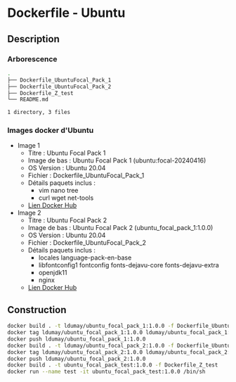 # Dockerfile - Ubuntu

## Description

### Arborescence

```bash
.
├── Dockerfile_UbuntuFocal_Pack_1
├── Dockerfile_UbuntuFocal_Pack_2
├── Dockerfile_Z_test
└── README.md

1 directory, 3 files
```

### Images docker d'Ubuntu

- Image 1
	- Titre : Ubuntu Focal Pack 1
	- Image de bas : Ubuntu Focal Pack 1 (ubuntu:focal-20240416)
	- OS Version : Ubuntu 20.04
	- Fichier : Dockerfile_UbuntuFocal_Pack_1
	- Détails paquets inclus :
		- vim nano tree
		- curl wget net-tools
	- [Lien Docker Hub](https://hub.docker.com/repository/docker/ldumay/ubuntu_focal_pack_1)
- Image 2
	- Titre : Ubuntu Focal Pack 2
	- Image de bas : Ubuntu Focal Pack 2 (ubuntu_focal_pack_1:1.0.0)
	- OS Version : Ubuntu 20.04
	- Fichier : Dockerfile_UbuntuFocal_Pack_2
	- Détails paquets inclus :
		- locales language-pack-en-base 
		- libfontconfig1 fontconfig fonts-dejavu-core fonts-dejavu-extra
		- openjdk11
		- nginx
	- [Lien Docker Hub](https://hub.docker.com/repository/docker/ldumay/ubuntu_focal_pack_2)
		

## Construction

```bash
docker build . -t ldumay/ubuntu_focal_pack_1:1.0.0 -f Dockerfile_UbuntuFocal_Pack_1
docker tag ldumay/ubuntu_focal_pack_1:1.0.0 ldumay/ubuntu_focal_pack_1:1.0.0
docker push ldumay/ubuntu_focal_pack_1:1.0.0
docker build . -t ldumay/ubuntu_focal_pack_2:1.0.0 -f Dockerfile_UbuntuFocal_Pack_2
docker tag ldumay/ubuntu_focal_pack_2:1.0.0 ldumay/ubuntu_focal_pack_2:1.0.0
docker push ldumay/ubuntu_focal_pack_2:1.0.0
docker build . -t ubuntu_focal_pack_test:1.0.0 -f Dockerfile_Z_test
docker run --name test -it ubuntu_focal_pack_test:1.0.0 /bin/sh
```